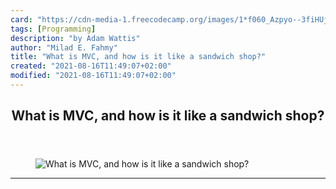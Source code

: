 ```yaml
---
card: "https://cdn-media-1.freecodecamp.org/images/1*f060_Azpyo--3fiHUjotmg.gif"
tags: [Programming]
description: "by Adam Wattis"
author: "Milad E. Fahmy"
title: "What is MVC, and how is it like a sandwich shop?"
created: "2021-08-16T11:49:07+02:00"
modified: "2021-08-16T11:49:07+02:00"
---
```

<div class="site-wrapper">
<main id="site-main" class="site-main outer">
<div class="inner">
<article class="post-full post tag-programming tag-web-development tag-tech tag-technology tag-coding ">
<header class="post-full-header">
<h1 class="post-full-title">What is MVC, and how is it like a sandwich shop?</h1>
</header>
<figure class="post-full-image">
<picture>
<source media="(max-width: 700px)" sizes="1px" srcset="data:image/gif;base64,R0lGODlhAQABAIAAAAAAAP///yH5BAEAAAAALAAAAAABAAEAAAIBRAA7 1w">
<source media="(min-width: 701px)" sizes="(max-width: 800px) 400px,
(max-width: 1170px) 700px,
1400px" srcset="https://cdn-media-1.freecodecamp.org/images/1*f060_Azpyo--3fiHUjotmg.gif 300w,
https://cdn-media-1.freecodecamp.org/images/1*f060_Azpyo--3fiHUjotmg.gif 600w,
https://cdn-media-1.freecodecamp.org/images/1*f060_Azpyo--3fiHUjotmg.gif 1000w,
https://cdn-media-1.freecodecamp.org/images/1*f060_Azpyo--3fiHUjotmg.gif 2000w">
<img onerror="this.style.display='none'" src="https://cdn-media-1.freecodecamp.org/images/1*f060_Azpyo--3fiHUjotmg.gif" alt="What is MVC, and how is it like a sandwich shop?">
</picture>
</figure>
<section class="post-full-content">
<div class="post-content medium-migrated-article">
</div>
<hr>
</section>
</article>
</div>
</main>
</div>
<!-- Google Tag Manager (noscript) -->
<!-- End Google Tag Manager (noscript) -->

